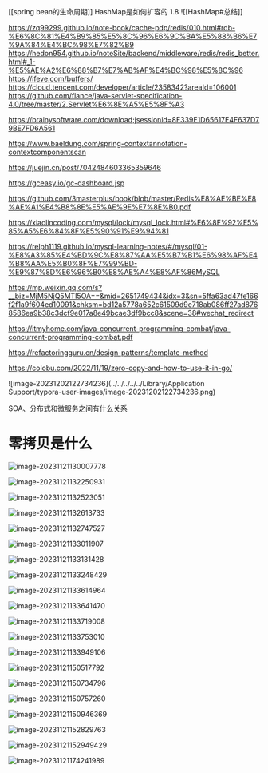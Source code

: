 [[spring bean的生命周期]]
HashMap是如何扩容的
1.8 ![[HashMap#总结]]


https://zq99299.github.io/note-book/cache-pdp/redis/010.html#rdb-%E6%8C%81%E4%B9%85%E5%8C%96%E6%9C%BA%E5%88%B6%E7%9A%84%E4%BC%98%E7%82%B9
https://hedon954.github.io/noteSite/backend/middleware/redis/redis_better.html#_1-%E5%AE%A2%E6%88%B7%E7%AB%AF%E4%BC%98%E5%8C%96
https://ifeve.com/buffers/
https://cloud.tencent.com/developer/article/2358342?areaId=106001
https://github.com/flance/java-servlet-specification-4.0/tree/master/2.Servlet%E6%8E%A5%E5%8F%A3

https://brainysoftware.com/download;jsessionid=8F339E1D65617E4F637D79BE7FD6A561

https://www.baeldung.com/spring-contextannotation-contextcomponentscan

https://juejin.cn/post/7042484603365359646

https://gceasy.io/gc-dashboard.jsp

https://github.com/3masterplus/book/blob/master/Redis%E8%AE%BE%E8%AE%A1%E4%B8%8E%E5%AE%9E%E7%8E%B0.pdf

https://xiaolincoding.com/mysql/lock/mysql_lock.html#%E6%8F%92%E5%85%A5%E6%84%8F%E5%90%91%E9%94%81

https://relph1119.github.io/mysql-learning-notes/#/mysql/01-%E8%A3%85%E4%BD%9C%E8%87%AA%E5%B7%B1%E6%98%AF%E4%B8%AA%E5%B0%8F%E7%99%BD-%E9%87%8D%E6%96%B0%E8%AE%A4%E8%AF%86MySQL

https://mp.weixin.qq.com/s?__biz=MjM5NjQ5MTI5OA==&mid=2651749434&idx=3&sn=5ffa63ad47fe166f2f1a9f604ed10091&chksm=bd12a5778a652c61509d9e718ab086ff27ad8768586ea9b38c3dcf9e017a8e49bcae3df9bcc8&scene=38#wechat_redirect

https://itmyhome.com/java-concurrent-programming-combat/java-concurrent-programming-combat.pdf

https://refactoringguru.cn/design-patterns/template-method

https://colobu.com/2022/11/19/zero-copy-and-how-to-use-it-in-go/	

![image-20231202122734236](../../../../../Library/Application Support/typora-user-images/image-20231202122734236.png)

SOA、分布式和微服务之间有什么关系
# 零拷贝是什么



![image-20231121130007778](https://gitee.com/ycfan/images/raw/master/img/image-20231121130007778.png)



![image-20231121132250931](https://gitee.com/ycfan/images/raw/master/img/image-20231121132250931.png)

![image-20231121132523051](https://gitee.com/ycfan/images/raw/master/img/image-20231121132523051.png)



![image-20231121132613733](https://gitee.com/ycfan/images/raw/master/img/image-20231121132613733.png)

![image-20231121132747527](https://gitee.com/ycfan/images/raw/master/img/image-20231121132747527.png)

![image-20231121133011907](https://gitee.com/ycfan/images/raw/master/img/image-20231121133011907.png)

![image-20231121133131428](https://gitee.com/ycfan/images/raw/master/img/image-20231121133131428.png)

![image-20231121133248429](https://gitee.com/ycfan/images/raw/master/img/image-20231121133248429.png)

 ![image-20231121133614964](https://gitee.com/ycfan/images/raw/master/img/image-20231121133614964.png)

![image-20231121133641470](https://gitee.com/ycfan/images/raw/master/img/image-20231121133641470.png)

![image-20231121133719008](https://gitee.com/ycfan/images/raw/master/img/image-20231121133719008.png)

![image-20231121133753010](https://gitee.com/ycfan/images/raw/master/img/image-20231121133753010.png)

![image-20231121133949106](https://gitee.com/ycfan/images/raw/master/img/image-20231121133949106.png)

![image-20231121150517792](https://gitee.com/ycfan/images/raw/master/img/image-20231121150517792.png)



![image-20231121150734796](https://gitee.com/ycfan/images/raw/master/img/image-20231121150734796.png)

![image-20231121150757260](https://gitee.com/ycfan/images/raw/master/img/image-20231121150757260.png)

![image-20231121150946369](https://gitee.com/ycfan/images/raw/master/img/image-20231121150946369.png)

![image-20231121152829763](https://gitee.com/ycfan/images/raw/master/img/image-20231121152829763.png)

![image-20231121152949429](https://gitee.com/ycfan/images/raw/master/img/image-20231121152949429.png)

![image-20231121174241989](https://gitee.com/ycfan/images/raw/master/img/image-20231121174241989.png)